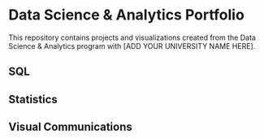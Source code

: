 # Data Science & Analytics Portfolio
This repository contains projects and visualizations created from the Data
Science & Analytics program with [ADD YOUR UNIVERSITY NAME HERE].


## SQL
## Statistics
## Visual Communications
